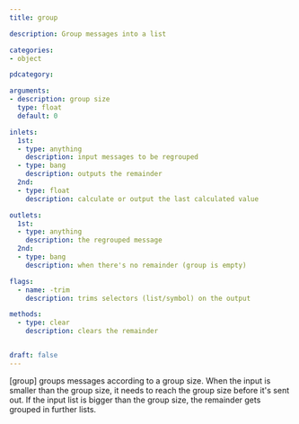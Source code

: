 ```yaml
---
title: group

description: Group messages into a list

categories:
- object

pdcategory:

arguments:
- description: group size
  type: float
  default: 0

inlets:
  1st:
  - type: anything
    description: input messages to be regrouped
  - type: bang
    description: outputs the remainder
  2nd:
  - type: float
    description: calculate or output the last calculated value

outlets:
  1st:
  - type: anything
    description: the regrouped message
  2nd:
  - type: bang
    description: when there's no remainder (group is empty)

flags:
  - name: -trim
    description: trims selectors (list/symbol) on the output

methods:
  - type: clear
    description: clears the remainder


draft: false
---
```


[group] groups messages according to a group size. When the input is smaller than the group size, it needs to reach the group size before it's sent out. If the input list is bigger than the group size, the remainder gets grouped in further lists.

